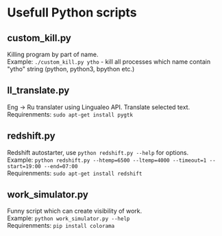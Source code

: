 # Usefull Python scripts
## custom_kill.py
Killing program by part of name.  
Example: `./custom_kill.py ytho` - kill all processes which name contain "ytho" string (python, python3, bpython etc.)

## ll_translate.py
Eng -> Ru translater using Lingualeo API. Translate selected text.  
Requirenments: `sudo apt-get install pygtk`

## redshift.py
Redshift autostarter, use `python redshift.py --help` for options.  
Example: `python redshift.py --htemp=6500 --ltemp=4000 --timeout=1 --start=19:00 --end=07:00`  
Requirenments: `sudo apt-get install redshift`

## work_simulator.py
Funny script which can create visibility of work.  
Example: `python work_simulator.py --help`  
Requirenments: `pip install colorama`
